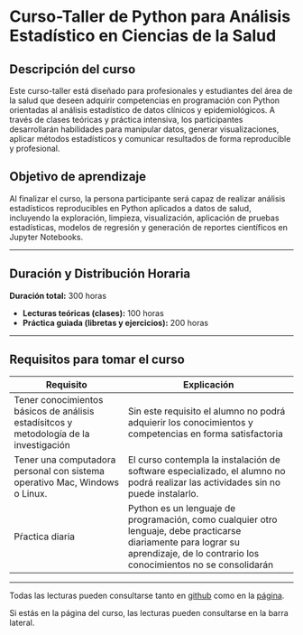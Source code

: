 # Curso-Taller de Python para Análisis Estadístico en Ciencias de la Salud

## Descripción del curso

Este curso-taller está diseñado para profesionales y estudiantes del área de la salud que deseen adquirir competencias en programación con Python orientadas al análisis estadístico de datos clínicos y epidemiológicos. A través de clases teóricas y práctica intensiva, los participantes desarrollarán habilidades para manipular datos, generar visualizaciones, aplicar métodos estadísticos y comunicar resultados de forma reproducible y profesional.

## Objetivo de aprendizaje

Al finalizar el curso, la persona participante será capaz de realizar análisis estadísticos reproducibles en Python aplicados a datos de salud, incluyendo la exploración, limpieza, visualización, aplicación de pruebas estadísticas, modelos de regresión y generación de reportes científicos en Jupyter Notebooks.

---

## Duración y Distribución Horaria

**Duración total:** 300 horas  
- **Lecturas teóricas (clases):** 100 horas  
- **Práctica guiada (libretas y ejercicios):** 200 horas

---

## Requisitos para tomar el curso

|Requisito|Explicación|
|---------|-----------|
|Tener conocimientos básicos de análisis estadísitcos y metodología de la investigación|Sin este requisito el alumno no podrá adquierir los conocimientos y competencias en forma satisfactoria|
|Tener una computadora personal con sistema operativo Mac, Windows o Linux.|El curso contempla la instalación de software especializado, el alumno no podrá realizar las actividades sin no puede instalarlo.|
|Pŕactica diaria|Python es un lenguaje de programación, como cualquier otro lenguaje, debe practicarse diariamente para lograr su aprendizaje, de lo contrario los conocimientos no se consolidarán|

---


Todas las lecturas pueden consultarse tanto en [github](https://github.com/chrisdewa/curso_python/tree/main/docs) como en la [página](https://chrisdewa.github.io/curso_python). 

Si estás en la página del curso, las lecturas pueden consultarse en la barra lateral.



```{tableofcontents}
```
